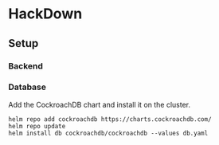 # HackDown

## Setup

### Backend

### Database

Add the CockroachDB chart and install it on the cluster.

```
helm repo add cockroachdb https://charts.cockroachdb.com/
helm repo update
helm install db cockroachdb/cockroachdb --values db.yaml
```
